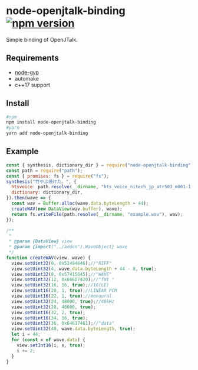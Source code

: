 # node-openjtalk-binding [![npm version](https://badge.fury.io/js/node-openjtalk-binding.svg)](https://badge.fury.io/js/node-openjtalk-binding)
Simple binding of OpenJTalk.

## Requirements
- [node-gyp](https://github.com/nodejs/node-gyp#installation)
- automake
- c++17 support

## Install 
```sh
#npm
npm install node-openjtalk-binding
#yarn
yarn add node-openjtalk-binding
```

## Example

```js
const { synthesis, dictionary_dir } = require("node-openjtalk-binding");
const path = require("path");
const { promises: fs } = require("fs");
synthesis("竹やぶ焼けた。", {
  htsvoice: path.resolve(__dirname, "hts_voice_nitech_jp_atr503_m001-1.05", "nitech_jp_atr503_m001.htsvoice"),
  dictionary: dictionary_dir,
}).then(wave => {
  const wav = Buffer.alloc(wave.data.byteLength + 44);
  createWAV(new DataView(wav.buffer), wave);
  return fs.writeFile(path.resolve(__dirname, "example.wav"), wav);
});

/**
 * 
 * @param {DataView} view 
 * @param {import("../addon").WaveObject} wave
 */
function createWAV(view, wave) {
  view.setUint32(0, 0x52494646);//"RIFF"
  view.setUint32(4, wave.data.byteLength + 44 - 8, true);
  view.setUint32(8, 0x57415645);//"WAVE"
  view.setUint32(12, 0x666D7420);//"fmt "
  view.setUint32(16, 16, true);//16(LE)
  view.setUint16(20, 1, true);//LINEAR PCM
  view.setUint16(22, 1, true);//monaural
  view.setUint32(24, 48000, true);//48kHz
  view.setUint32(28, 48000, true);
  view.setUint16(32, 2, true);
  view.setUint16(34, 16, true);
  view.setUint32(36, 0x64617461);//"data"
  view.setUint32(40, wave.data.byteLength, true);
  let i = 44;
  for (const x of wave.data) {
    view.setInt16(i, x, true);
    i += 2;
  }
}
```